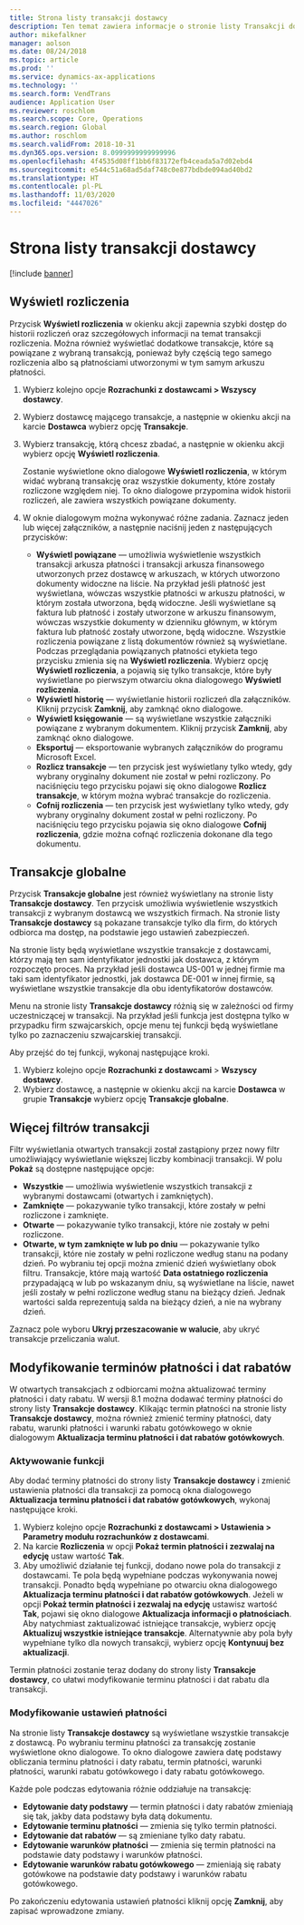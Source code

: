 ```yaml
---
title: Strona listy transakcji dostawcy
description: Ten temat zawiera informacje o stronie listy Transakcji dostawcy dostępnej w usłudze Microsoft Dynamics 365 Finance.
author: mikefalkner
manager: aolson
ms.date: 08/24/2018
ms.topic: article
ms.prod: ''
ms.service: dynamics-ax-applications
ms.technology: ''
ms.search.form: VendTrans
audience: Application User
ms.reviewer: roschlom
ms.search.scope: Core, Operations
ms.search.region: Global
ms.author: roschlom
ms.search.validFrom: 2018-10-31
ms.dyn365.ops.version: 8.0999999999999996
ms.openlocfilehash: 4f4535d08ff1bb6f83172efb4ceada5a7d02ebd4
ms.sourcegitcommit: e544c51a68ad5daf748c0e877bdbde094ad40bd2
ms.translationtype: HT
ms.contentlocale: pl-PL
ms.lasthandoff: 11/03/2020
ms.locfileid: "4447026"
---
```

# <a name="vendor-transactions-list-page"></a>Strona listy transakcji dostawcy

[!include [banner](../includes/banner.md)]

## <a name="view-settlements"></a>Wyświetl rozliczenia

Przycisk **Wyświetl rozliczenia** w okienku akcji zapewnia szybki dostęp do historii rozliczeń oraz szczegółowych informacji na temat transakcji rozliczenia. Można również wyświetlać dodatkowe transakcje, które są powiązane z wybraną transakcją, ponieważ były częścią tego samego rozliczenia albo są płatnościami utworzonymi w tym samym arkuszu płatności.

1. Wybierz kolejno opcje **Rozrachunki z dostawcami \> Wszyscy dostawcy**.
2. Wybierz dostawcę mającego transakcje, a następnie w okienku akcji na karcie **Dostawca** wybierz opcję **Transakcje**.
3. Wybierz transakcję, którą chcesz zbadać, a następnie w okienku akcji wybierz opcję **Wyświetl rozliczenia**.

    Zostanie wyświetlone okno dialogowe **Wyświetl rozliczenia**, w którym widać wybraną transakcję oraz wszystkie dokumenty, które zostały rozliczone względem niej. To okno dialogowe przypomina widok historii rozliczeń, ale zawiera wszystkich powiązane dokumenty.

4. W oknie dialogowym można wykonywać różne zadania. Zaznacz jeden lub więcej załączników, a następnie naciśnij jeden z następujących przycisków:

    - **Wyświetl powiązane** — umożliwia wyświetlenie wszystkich transakcji arkusza płatności i transakcji arkusza finansowego utworzonych przez dostawcę w arkuszach, w których utworzono dokumenty widoczne na liście. Na przykład jeśli płatność jest wyświetlana, wówczas wszystkie płatności w arkuszu płatności, w którym została utworzona, będą widoczne. Jeśli wyświetlane są faktura lub płatność i zostały utworzone w arkuszu finansowym, wówczas wszystkie dokumenty w dzienniku głównym, w którym faktura lub płatność zostały utworzone, będą widoczne. Wszystkie rozliczenia powiązane z listą dokumentów również są wyświetlane. Podczas przeglądania powiązanych płatności etykieta tego przycisku zmienia się na **Wyświetl rozliczenia**. Wybierz opcję **Wyświetl rozliczenia**, a pojawią się tylko transakcje, które były wyświetlane po pierwszym otwarciu okna dialogowego **Wyświetl rozliczenia**.
    - **Wyświetl historię** — wyświetlanie historii rozliczeń dla załączników. Kliknij przycisk **Zamknij**, aby zamknąć okno dialogowe.
    - **Wyświetl księgowanie** — są wyświetlane wszystkie załączniki powiązane z wybranym dokumentem. Kliknij przycisk **Zamknij**, aby zamknąć okno dialogowe.
    - **Eksportuj** — eksportowanie wybranych załączników do programu Microsoft Excel.
    - **Rozlicz transakcje** — ten przycisk jest wyświetlany tylko wtedy, gdy wybrany oryginalny dokument nie został w pełni rozliczony. Po naciśnięciu tego przycisku pojawi się okno dialogowe **Rozlicz transakcje**, w którym można wybrać transakcje do rozliczenia.
    - **Cofnij rozliczenia** — ten przycisk jest wyświetlany tylko wtedy, gdy wybrany oryginalny dokument został w pełni rozliczony. Po naciśnięciu tego przycisku pojawia się okno dialogowe **Cofnij rozliczenia**, gdzie można cofnąć rozliczenia dokonane dla tego dokumentu.

## <a name="global-transactions"></a>Transakcje globalne

Przycisk **Transakcje globalne** jest również wyświetlany na stronie listy **Transakcje dostawcy**. Ten przycisk umożliwia wyświetlenie wszystkich transakcji z wybranym dostawcą we wszystkich firmach. Na stronie listy **Transakcje dostawcy** są pokazane transakcje tylko dla firm, do których odbiorca ma dostęp, na podstawie jego ustawień zabezpieczeń.

Na stronie listy będą wyświetlane wszystkie transakcje z dostawcami, którzy mają ten sam identyfikator jednostki jak dostawca, z którym rozpoczęto proces. Na przykład jeśli dostawca US-001 w jednej firmie ma taki sam identyfikator jednostki, jak dostawca DE-001 w innej firmie, są wyświetlane wszystkie transakcje dla obu identyfikatorów dostawców.

Menu na stronie listy **Transakcje dostawcy** różnią się w zależności od firmy uczestniczącej w transakcji. Na przykład jeśli funkcja jest dostępna tylko w przypadku firm szwajcarskich, opcje menu tej funkcji będą wyświetlane tylko po zaznaczeniu szwajcarskiej transakcji.

Aby przejść do tej funkcji, wykonaj następujące kroki.

1. Wybierz kolejno opcje **Rozrachunki z dostawcami** \> **Wszyscy dostawcy**.
2. Wybierz dostawcę, a następnie w okienku akcji na karcie **Dostawca** w grupie **Transakcje** wybierz opcję **Transakcje globalne**.

## <a name="more-transaction-filters"></a>Więcej filtrów transakcji

Filtr wyświetlania otwartych transakcji został zastąpiony przez nowy filtr umożliwiający wyświetlanie większej liczby kombinacji transakcji. W polu **Pokaż** są dostępne następujące opcje:

- **Wszystkie** — umożliwia wyświetlenie wszystkich transakcji z wybranymi dostawcami (otwartych i zamkniętych).
- **Zamknięte** — pokazywanie tylko transakcji, które zostały w pełni rozliczone i zamknięte.
- **Otwarte** — pokazywanie tylko transakcji, które nie zostały w pełni rozliczone.
- **Otwarte, w tym zamknięte w lub po dniu** — pokazywanie tylko transakcji, które nie zostały w pełni rozliczone według stanu na podany dzień. Po wybraniu tej opcji można zmienić dzień wyświetlany obok filtru. Transakcje, które mają wartość **Data ostatniego rozliczenia** przypadającą w lub po wskazanym dniu, są wyświetlane na liście, nawet jeśli zostały w pełni rozliczone według stanu na bieżący dzień. Jednak wartości salda reprezentują salda na bieżący dzień, a nie na wybrany dzień.

Zaznacz pole wyboru **Ukryj przeszacowanie w walucie**, aby ukryć transakcje przeliczania walut.

## <a name="modify-due-dates-and-discount-dates"></a>Modyfikowanie terminów płatności i dat rabatów

W otwartych transakcjach z odbiorcami można aktualizować terminy płatności i daty rabatu. W wersji 8.1 można dodawać terminy płatności do strony listy **Transakcje dostawcy**. Klikając termin płatności na stronie listy **Transakcje dostawcy**, można również zmienić terminy płatności, daty rabatu, warunki płatności i warunki rabatu gotówkowego w oknie dialogowym **Aktualizacja terminu płatności i dat rabatów gotówkowych**.

### <a name="activate-the-feature"></a>Aktywowanie funkcji

Aby dodać terminy płatności do strony listy **Transakcje dostawcy** i zmienić ustawienia płatności dla transakcji za pomocą okna dialogowego **Aktualizacja terminu płatności i dat rabatów gotówkowych**, wykonaj następujące kroki.

1. Wybierz kolejno opcje **Rozrachunki z dostawcami \> Ustawienia \> Parametry modułu rozrachunków z dostawcami**.
2. Na karcie **Rozliczenia** w opcji **Pokaż termin płatności i zezwalaj na edycję** ustaw wartość **Tak**.
3. Aby umożliwić działanie tej funkcji, dodano nowe pola do transakcji z dostawcami. Te pola będą wypełniane podczas wykonywania nowej transakcji. Ponadto będą wypełniane po otwarciu okna dialogowego **Aktualizacja terminu płatności i dat rabatów gotówkowych**. Jeżeli w opcji **Pokaż termin płatności i zezwalaj na edycję** ustawisz wartość **Tak**, pojawi się okno dialogowe **Aktualizacja informacji o płatnościach**.  Aby natychmiast zaktualizować istniejące transakcje, wybierz opcję **Aktualizuj wszystkie istniejące transakcje**. Alternatywnie aby pola były wypełniane tylko dla nowych transakcji, wybierz opcję **Kontynuuj bez aktualizacji**.

Termin płatności zostanie teraz dodany do strony listy **Transakcje dostawcy**, co ułatwi modyfikowanie terminu płatności i dat rabatu dla transakcji.

### <a name="modify-the-payment-settings"></a>Modyfikowanie ustawień płatności

Na stronie listy **Transakcje dostawcy** są wyświetlane wszystkie transakcje z dostawcą. Po wybraniu terminu płatności za transakcję zostanie wyświetlone okno dialogowe. To okno dialogowe zawiera datę podstawy obliczania terminu płatności i daty rabatu, termin płatności, warunki płatności, warunki rabatu gotówkowego i daty rabatu gotówkowego.

Każde pole podczas edytowania różnie oddziałuje na transakcję:

- **Edytowanie daty podstawy** — termin płatności i daty rabatów zmieniają się tak, jakby data podstawy była datą dokumentu.
- **Edytowanie terminu płatności** — zmienia się tylko termin płatności.
- **Edytowanie dat rabatów** — są zmieniane tylko daty rabatu.
- **Edytowanie warunków płatności** — zmienia się termin płatności na podstawie daty podstawy i warunków płatności.
- **Edytowanie warunków rabatu gotówkowego** — zmieniają się rabaty gotówkowe na podstawie daty podstawy i warunków rabatu gotówkowego.

Po zakończeniu edytowania ustawień płatności kliknij opcję **Zamknij**, aby zapisać wprowadzone zmiany.
